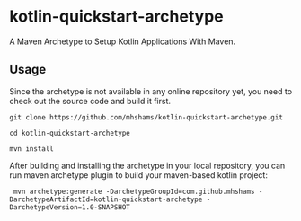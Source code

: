 # kotlin-quickstart-archetype

A Maven Archetype to Setup Kotlin Applications With Maven.

## Usage

Since the archetype is not available in any online repository yet, you need to check out the source code and build it first.

```
git clone https://github.com/mhshams/kotlin-quickstart-archetype.git

cd kotlin-quickstart-archetype

mvn install

```

After building and installing the archetype in your local repository, you can run maven archetype plugin to build your maven-based kotlin project:

```
 mvn archetype:generate -DarchetypeGroupId=com.github.mhshams -DarchetypeArtifactId=kotlin-quickstart-archetype -DarchetypeVersion=1.0-SNAPSHOT

```
